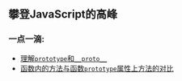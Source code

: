 ## 攀登JavaScript的高峰

### 一点一滴:
+ [理解`prototype`和`__proto__`](points/understand-prototype-__proto__.md)
+ [函数内的方法与函数`prototype`属性上方法的对比](points/methods-within-constructor-vs-prototype-in-javascript.md)